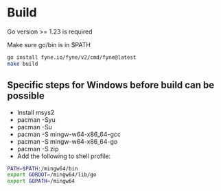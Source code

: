 # Build

Go version >= 1.23 is required

Make sure go/bin is in $PATH
```sh
go install fyne.io/fyne/v2/cmd/fyne@latest
make build 
```

## Specific steps for Windows before build can be possible

- Install msys2
- pacman -Syu
- pacman -Su
- pacman -S mingw-w64-x86_64-gcc
- pacman -S mingw-w64-x86_64-go
- pacman -S zip
- Add the following to shell profile: 

```sh
PATH=$PATH:/mingw64/bin
export GOROOT=/mingw64/lib/go
export GOPATH=/mingw64
```


